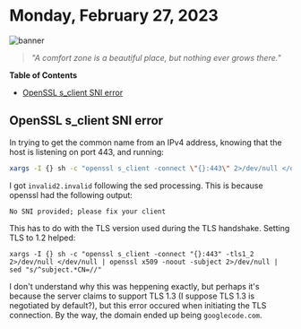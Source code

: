 # Monday, February 27, 2023
![banner](https://picsum.photos/seed/2023-February-27/500/200)
> _"A comfort zone is a beautiful place, but nothing ever grows there."_
<!-- START doctoc generated TOC please keep comment here to allow auto update -->
<!-- DON'T EDIT THIS SECTION, INSTEAD RE-RUN doctoc TO UPDATE -->
**Table of Contents**

- [OpenSSL s_client SNI error](#openssl-s_client-sni-error)

<!-- END doctoc generated TOC please keep comment here to allow auto update -->

## OpenSSL s_client SNI error

In trying to get the common name from an IPv4 address, knowing that the host is listening on port 443, and running:

```bash
xargs -I {} sh -c "openssl s_client -connect \"{}:443\" 2>/dev/null </dev/null | openssl x509 -noout -subject 2>/dev/null | sed 's/^subject.*CN=//'"
```

I got `invalid2.invalid` following the sed processing. This is because openssl had the following output:

```
No SNI provided; please fix your client
```

This has to do with the TLS version used during the TLS handshake. Setting TLS to 1.2 helped:

```
xargs -I {} sh -c "openssl s_client -connect "{}:443" -tls1_2 2>/dev/null </dev/null | openssl x509 -noout -subject 2>/dev/null | sed "s/^subject.*CN=//"
```

I don't understand why this was heppening exactly, but perhaps it's because the server claims to support TLS 1.3 (I suppose TLS 1.3 is negotiated by default?), but this error occured when initiating the TLS connection. By the way, the domain ended up being `googlecode.com`.

<!--- TODO: fill me out, if you have time today (above this line)--->

